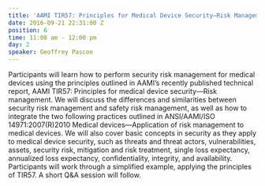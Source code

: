 ```yaml
---
title: 'AAMI TIR57: Principles for Medical Device Security—Risk Management'
date: 2016-09-21 22:31:00 Z
position: 6
time: 11:00 am - 12:00 pm
day: 2
speaker: Geoffrey Pascoe
---
```


Participants will learn how to perform security risk management for medical devices using the principles outlined in AAMI’s recently published technical report, AAMI TIR57: Principles for medical device security—Risk management. We will discuss the differences and similarities between security risk management and safety risk management, as well as how to integrate the two following practices outlined in ANSI/AAMI/ISO 14971:2007(R)2010 Medical devices—Application of risk management to medical devices. We will also cover basic concepts in security as they apply to medical device security, such as threats and threat actors, vulnerabilities, assets, security risk, mitigation and risk treatment, single loss expectancy, annualized loss expectancy, confidentiality, integrity, and availability. Participants will work through a simplified example, applying the principles of TIR57. A short Q&A session will follow.
